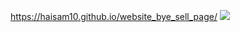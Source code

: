 https://haisam10.github.io/website_bye_sell_page/
<img src="https://raw.githubusercontent.com/haisam10/website_bye_sell_page/refs/heads/main/website_bye_sell_page_.png" />
